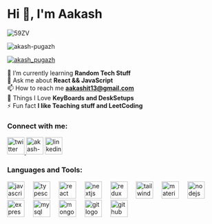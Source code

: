 <h1 align="left">Hi 👋, I'm Aakash</h1>
<!-- <h3 align="left">A passionate Full Stack developer</h3> -->

![59ZV](https://github.com/Akash-pugazh/Akash-Pugazh/assets/89995392/e9e60963-70db-48a8-9de3-fd6fb7b47384)


<p align="left"> <img src="https://komarev.com/ghpvc/?username=akash-pugazh&label=Profile%20views&color=0e75b6&style=flat" alt="akash-pugazh" /> </p>

<p align="left"> <a href="https://twitter.com/akash_pugazh" target="blank"><img src="https://img.shields.io/twitter/follow/akash_pugazh?logo=twitter&style=for-the-badge" alt="akash_pugazh" /></a> </p>

🌱 I’m currently learning **Random Tech Stuff** <br>
💬 Ask me about **React && JavaScript** <br>
📫 How to reach me **aakashit13@gmail.com** <br>
💞 Things I Love **KeyBoards and DeskSetups** <br>
⚡ Fun fact **I like Teaching stuff and LeetCoding** <br>



<h3 align="left">Connect with me:</h3>
<p align="left">
<a href="https://twitter.com/akash_pugazh" target="blank">  <img src="https://cdn.jsdelivr.net/gh/devicons/devicon/icons/twitter/twitter-original.svg" height="40" alt="twitter logo"/?</a>
<a href="https://www.leetcode.com/akash-pugazh" target="blank"><img align="top" src="https://th.bing.com/th/id/OIP.FAkwECmBuUpWyTchwGHzFwHaHa?pid=ImgDet&w=180&h=180&c=7" alt="akash-pugazh" height="40" width="40" /></a>
<a href="https://linkedin.com/in/aakash2003" target="blank">  <img src="https://cdn.jsdelivr.net/gh/devicons/devicon/icons/linkedin/linkedin-original.svg" height="40" alt="linkedin logo"/></a>
</p>

<h3 align="left">Languages and Tools:</h3>
<div align="left">
  <img src="https://cdn.jsdelivr.net/gh/devicons/devicon/icons/javascript/javascript-original.svg" height="40" alt="javascript logo"  />
  <img width="12" />
  <img src="https://cdn.jsdelivr.net/gh/devicons/devicon/icons/typescript/typescript-original.svg" height="40" alt="typescript logo"  />
  <img width="12" />
  <img src="https://cdn.jsdelivr.net/gh/devicons/devicon/icons/react/react-original.svg" height="40" alt="react logo"  />
  <img width="12" />
  <img src="https://cdn.jsdelivr.net/gh/devicons/devicon/icons/nextjs/nextjs-original.svg" height="40" alt="nextjs logo"  />
  <img width="12" />
  <img src="https://cdn.jsdelivr.net/gh/devicons/devicon/icons/redux/redux-original.svg" height="40" alt="redux logo"  />
  <img width="12" />
  <img src="https://cdn.jsdelivr.net/gh/devicons/devicon/icons/tailwindcss/tailwindcss-original-wordmark.svg" height="40" alt="tailwindcss logo"  />
  <img width="12" />
  <img src="https://cdn.jsdelivr.net/gh/devicons/devicon/icons/materialui/materialui-original.svg" height="40" alt="materialui logo"  />
  <img width="12" />
  <img src="https://cdn.jsdelivr.net/gh/devicons/devicon/icons/nodejs/nodejs-original.svg" height="40" alt="nodejs logo"  />
  <img width="12" />
  <img src="https://cdn.jsdelivr.net/gh/devicons/devicon/icons/express/express-original.svg" height="40" alt="express logo"  />
  <img width="12" />
  <img src="https://cdn.jsdelivr.net/gh/devicons/devicon/icons/mysql/mysql-original.svg" height="40" alt="mysql logo"  />
  <img width="12" />
  <img src="https://cdn.jsdelivr.net/gh/devicons/devicon/icons/mongodb/mongodb-original.svg" height="40" alt="mongodb logo"  />
  <img width="12" />
  <img src="https://cdn.jsdelivr.net/gh/devicons/devicon/icons/git/git-original.svg" height="40" alt="git logo"  />
  <img width="12" />
  <img src="https://cdn.jsdelivr.net/gh/devicons/devicon/icons/github/github-original.svg" height="40" alt="github logo"  />
</div>
